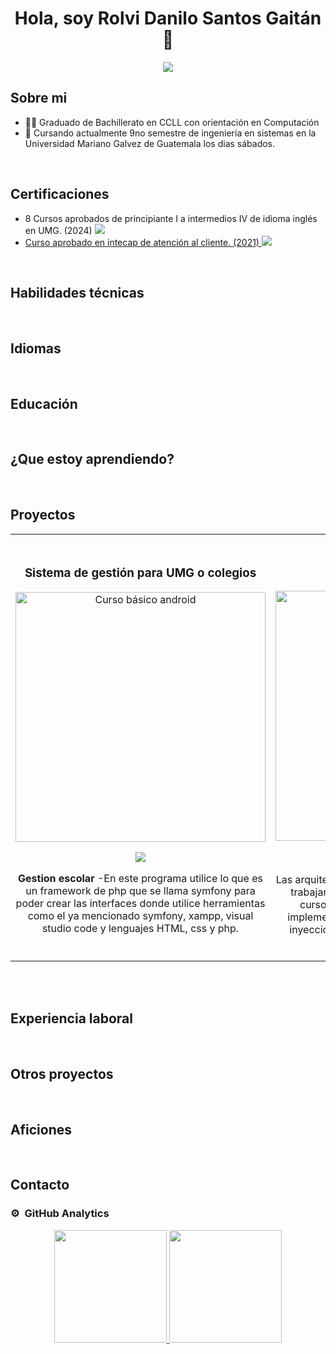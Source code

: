 <div align="center">
<h1 align="center">Hola, soy Rolvi Danilo Santos Gaitán</a> 👋</h1>
</div>

<center><img src="https://i.imgur.com/vXwa5tA.jpeg"></center>

## Sobre mi

- 🧑‍🎓 Graduado de Bachillerato en CCLL con orientación en Computación
- 🏫 Cursando actualmente 9no semestre de ingenieria en sistemas en la Universidad Mariano Galvez de Guatemala los dias sábados. 
<br>

## Certificaciones

- 8 Cursos aprobados de principiante I a intermedios IV de idioma inglés en UMG. (2024) <a href="" target="_parent"> <img src="https://img.shields.io/badge/Ver-ff9?style=for-the-badge&logo=googledrive&logoColor=black">
- Curso aprobado en intecap de atención al cliente. (2021) <a href="https://drive.google.com/file/d/1GCbaMhVHawPQiKwOG4PBDpjUClrhPK9Q/view?usp=sharing" target="_parent"> <img src="https://img.shields.io/badge/Ver-ff9?style=for-the-badge&logo=googledrive&logoColor=black">

</a>
<br>

## Habilidades técnicas
<br>

## Idiomas
<br>

## Educación
<br>

## ¿Que estoy aprendiendo?
<br>

## Proyectos 
<table>
<tr>
<td width="50%">
<h3 align="center">Sistema de gestión para UMG o colegios</h3>
<div align="center">
<a href="https://github.com/ArisGuimera/Android-Expert" target="_blank"><img src="" width="400" alt="Curso básico android"></a>
<p>
<a href="https://github.com/ArisGuimera/Android-Expert" target="_blank">
<img src="https://img.shields.io/badge/CÓDIGO-ff9?style=for-the-badge&logo=github&logoColor=black">
</a>
</p>
<p><strong>Gestion escolar </strong> -En este programa utilice lo que es un framework de php que se llama symfony para poder crear las interfaces donde utilice herramientas como el ya mencionado symfony, xampp, visual studio code y lenguajes HTML, css y php.</p>
</div>
                                                                                      
</td>

<td width="50%">
               <br>
<h3 align="center">Arquitectura MVVM</h3>
<div align="center">                                       
<a href="https://github.com/ArisGuimera/SimpleAndroidMVVM" target="_blank"><img src="https://i.imgur.com/7uCBigG.jpg" width="400" alt="Curso arquitectura MVVM"></a>
<br>
<p>
<a href="https://github.com/ArisGuimera/SimpleAndroidMVVM" target="_blank">
<img src="https://img.shields.io/badge/C%C3%93DIGO-80ffaa?style=for-the-badge&logo=github&logoColor=black">
</a>
<a href="https://youtu.be/hhhSMXi0R3E" target="_blank">
<img src="https://img.shields.io/badge/-Youtube-green?style=for-the-badge&color=3fFD7f">
</a>
</p>
</p>Las arquitecturas son <strong>IMPRESCINDIBLES</strong> para poder trabajar como desarrollador/a Android. En este curso, divido por ramas irás aprendiendo a implementar una arquitectura real y robusta con inyección de dependencias, clean architecture, testing y mucho más.</p>
</div>                                                             
</table>                                                                                 
</div>
<br>


<br>

## Experiencia laboral
<br>

## Otros proyectos
<br>

## Aficiones
<br>

## Contacto

### ⚙️ &nbsp;GitHub Analytics

<p align="center">
<a href="https://github.com/ArisGuimera">
  <img height="180em" src="https://github-readme-stats-eight-theta.vercel.app/api?username=ArisGuimera&show_icons=true&theme=algolia&include_all_commits=true&count_private=true"/>
  <img height="180em" src="https://github-readme-stats-eight-theta.vercel.app/api/top-langs/?username=ArisGuimera&layout=compact&langs_count=8&theme=algolia"/>
</a>
</p>

